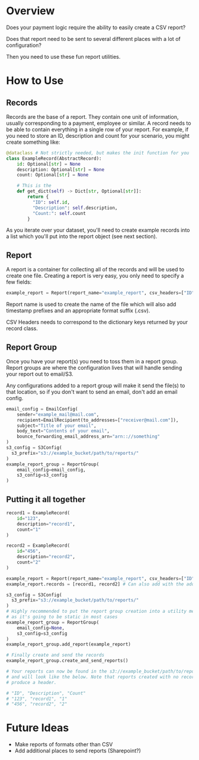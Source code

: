 # Overview
Does your payment logic require the ability to easily create a CSV report?

Does that report need to be sent to several different places with a lot of configuration?

Then you need to use these fun report utilities.
# How to Use

## Records
Records are the base of a report. They contain one unit of information,
usually corresponding to a payment, employee or similar. A record needs to be able
to contain everything in a single row of your report. For example, if you need
to store an ID, description and count for your scenario, you might create something
like:
```python
@dataclass # Not strictly needed, but makes the init function for you
class ExampleRecord(AbstractRecord):
    id: Optional[str] = None
    description: Optional[str] = None
    count: Optional[str] = None

    # This is the
    def get_dict(self) -> Dict[str, Optional[str]]:
        return {
          "ID": self.id,
          "Description": self.description,
          "Count:": self.count
        }
```
As you iterate over your dataset, you'll need to create example records
into a list which you'll put into the report object (see next section).

## Report
A report is a container for collecting all of the records and will be
used to create one file. Creating a report is very easy, you only need to
specify a few fields:
```python
example_report = Report(report_name="example_report", csv_headers=["ID","Description","Count"])
```
Report name is used to create the name of the file which will also add timestamp prefixes and
an appropriate format suffix (.csv).

CSV Headers needs to correspond to the dictionary keys returned by your record class.

## Report Group
Once you have your report(s) you need to toss them in a report group. Report groups
are where the configuration lives that will handle sending your report out to email/S3.

Any configurations added to a report group will make it send the file(s) to that location,
so if you don't want to send an email, don't add an email config.

```python
email_config = EmailConfig(
    sender="example_mail@mail.com",
    recipient=EmailRecipient(to_addresses=["receiver@mail.com"]),
    subject="Title of your email",
    body_text="Contents of your email",
    bounce_forwarding_email_address_arn="arn:://something"
)
s3_config = S3Config(
  s3_prefix="s3://example_bucket/path/to/reports/"
)
example_report_group = ReportGroup(
    email_config=email_config,
    s3_config=s3_config
)
```

## Putting it all together
```python
record1 = ExampleRecord(
    id="123",
    description="record1",
    count="1"
)

record2 = ExampleRecord(
    id="456",
    description="record2",
    count="2"
)

example_report = Report(report_name="example_report", csv_headers=["ID","Description","Count"])
example_report.records = [record1, record2] # Can also add with the add_record method

s3_config = S3Config(
  s3_prefix="s3://example_bucket/path/to/reports/"
)
# Highly recommended to put the report group creation into a utility method
# as it's going to be static in most cases
example_report_group = ReportGroup(
    email_config=None,
    s3_config=s3_config
)
example_report_group.add_report(example_report)

# Finally create and send the records
example_report_group.create_and_send_reports()

# Your reports can now be found in the s3://example_bucket/path/to/reports/ folder
# and will look like the below. Note that reports created with no records still
# produce a header.

# "ID", "Description", "Count"
# "123", "record1", "1"
# "456", "record2", "2"
```


# Future Ideas
- Make reports of formats other than CSV
- Add additional places to send reports (Sharepoint?)
